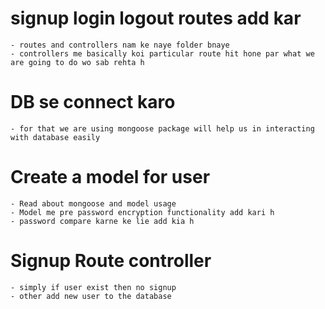# signup login logout routes add kar

    - routes and controllers nam ke naye folder bnaye
    - controllers me basically koi particular route hit hone par what we are going to do wo sab rehta h

# DB se connect karo

    - for that we are using mongoose package will help us in interacting with database easily

# Create a model for user

    - Read about mongoose and model usage
    - Model me pre password encryption functionality add kari h
    - password compare karne ke lie add kia h

# Signup Route controller

    - simply if user exist then no signup
    - other add new user to the database
